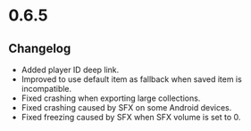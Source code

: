 # 0.6.5

## Changelog

-   Added player ID deep link.
-   Improved to use default item as fallback when saved item is incompatible.
-   Fixed crashing when exporting large collections.
-   Fixed crashing caused by SFX on some Android devices.
-   Fixed freezing caused by SFX when SFX volume is set to 0.
